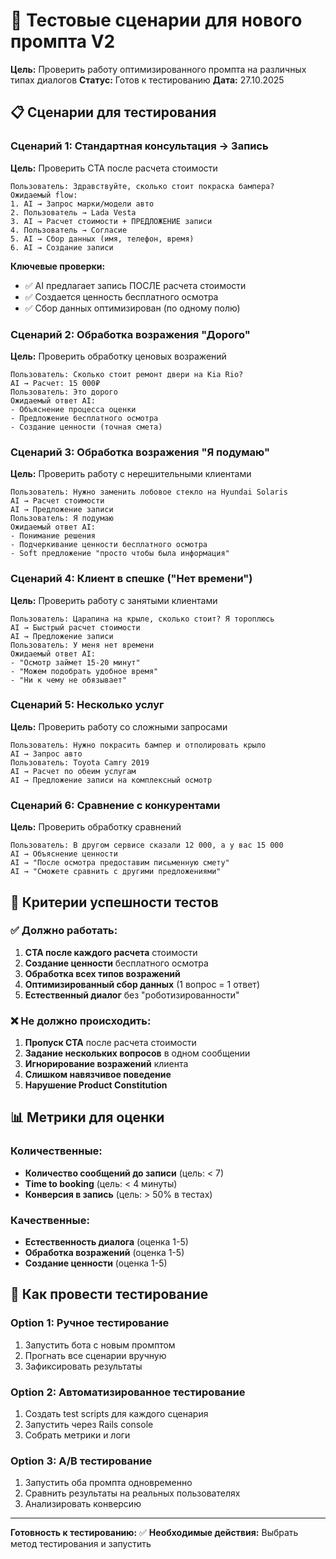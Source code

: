 # 🧪 Тестовые сценарии для нового промпта V2

**Цель:** Проверить работу оптимизированного промпта на различных типах диалогов
**Статус:** Готов к тестированию
**Дата:** 27.10.2025

## 📋 Сценарии для тестирования

### Сценарий 1: Стандартная консультация → Запись
**Цель:** Проверить CTA после расчета стоимости

```
Пользователь: Здравствуйте, сколько стоит покраска бампера?
Ожидаемый flow:
1. AI → Запрос марки/модели авто
2. Пользователь → Lada Vesta
3. AI → Расчет стоимости + ПРЕДЛОЖЕНИЕ записи
4. Пользователь → Согласие
5. AI → Сбор данных (имя, телефон, время)
6. AI → Создание записи
```

**Ключевые проверки:**
- ✅ AI предлагает запись ПОСЛЕ расчета стоимости
- ✅ Создается ценность бесплатного осмотра
- ✅ Сбор данных оптимизирован (по одному полю)

### Сценарий 2: Обработка возражения "Дорого"
**Цель:** Проверить обработку ценовых возражений

```
Пользователь: Сколько стоит ремонт двери на Kia Rio?
AI → Расчет: 15 000₽
Пользователь: Это дорого
Ожидаемый ответ AI:
- Объяснение процесса оценки
- Предложение бесплатного осмотра
- Создание ценности (точная смета)
```

### Сценарий 3: Обработка возражения "Я подумаю"
**Цель:** Проверить работу с нерешительными клиентами

```
Пользователь: Нужно заменить лобовое стекло на Hyundai Solaris
AI → Расчет стоимости
AI → Предложение записи
Пользователь: Я подумаю
Ожидаемый ответ AI:
- Понимание решения
- Подчеркивание ценности бесплатного осмотра
- Soft предложение "просто чтобы была информация"
```

### Сценарий 4: Клиент в спешке ("Нет времени")
**Цель:** Проверить работу с занятыми клиентами

```
Пользователь: Царапина на крыле, сколько стоит? Я тороплюсь
AI → Быстрый расчет стоимости
AI → Предложение записи
Пользователь: У меня нет времени
Ожидаемый ответ AI:
- "Осмотр займет 15-20 минут"
- "Можем подобрать удобное время"
- "Ни к чему не обязывает"
```

### Сценарий 5: Несколько услуг
**Цель:** Проверить работу со сложными запросами

```
Пользователь: Нужно покрасить бампер и отполировать крыло
AI → Запрос авто
Пользователь: Toyota Camry 2019
AI → Расчет по обеим услугам
AI → Предложение записи на комплексный осмотр
```

### Сценарий 6: Сравнение с конкурентами
**Цель:** Проверить обработку сравнений

```
Пользователь: В другом сервисе сказали 12 000, а у вас 15 000
AI → Объяснение ценности
AI → "После осмотра предоставим письменную смету"
AI → "Сможете сравнить с другими предложениями"
```

## 🎯 Критерии успешности тестов

### ✅ **Должно работать:**
1. **CTA после каждого расчета** стоимости
2. **Создание ценности** бесплатного осмотра
3. **Обработка всех типов возражений**
4. **Оптимизированный сбор данных** (1 вопрос = 1 ответ)
5. **Естественный диалог** без "роботизированности"

### ❌ **Не должно происходить:**
1. **Пропуск CTA** после расчета стоимости
2. **Задание нескольких вопросов** в одном сообщении
3. **Игнорирование возражений** клиента
4. **Слишком навязчивое поведение**
5. **Нарушение Product Constitution**

## 📊 Метрики для оценки

### Количественные:
- **Количество сообщений до записи** (цель: < 7)
- **Time to booking** (цель: < 4 минуты)
- **Конверсия в запись** (цель: > 50% в тестах)

### Качественные:
- **Естественность диалога** (оценка 1-5)
- **Обработка возражений** (оценка 1-5)
- **Создание ценности** (оценка 1-5)

## 🔧 Как провести тестирование

### Option 1: Ручное тестирование
1. Запустить бота с новым промптом
2. Прогнать все сценарии вручную
3. Зафиксировать результаты

### Option 2: Автоматизированное тестирование
1. Создать test scripts для каждого сценария
2. Запустить через Rails console
3. Собрать метрики и логи

### Option 3: A/B тестирование
1. Запустить оба промпта одновременно
2. Сравнить результаты на реальных пользователях
3. Анализировать конверсию

---

**Готовность к тестированию:** ✅
**Необходимые действия:** Выбрать метод тестирования и запустить